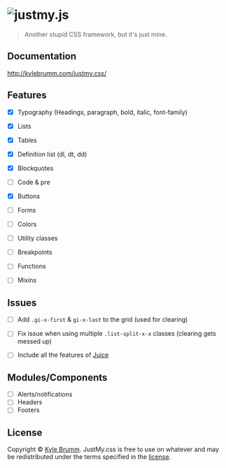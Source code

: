# ![justmy.js](https://raw.githubusercontent.com/kjbrum/justmy.js/master/media/justmy.png)

> Another stupid CSS framework, but it's just mine.


## Documentation

http://kylebrumm.com/justmy.css/


## Features

- [x] Typography (Headings, paragraph, bold, italic, font-family)
- [x] Lists
- [x] Tables
- [x] Definition list (dl, dt, dd)
- [x] Blockquotes
- [ ] Code & pre
- [x] Buttons
- [ ] Forms
- [ ] Colors
- [ ] Utility classes
- [ ] Breakpoints
- [ ] Functions
- [ ] Mixins


## Issues

- [ ] Add `.gi-x-first` & `gi-x-last` to the grid (used for clearing)
- [ ] Fix issue when using multiple `.list-split-x-x` classes (clearing gets messed up)
- [ ] Include all the features of [Juice](https://github.com/kjbrum/juice)


## Modules/Components

- [ ] Alerts/notifications
- [ ] Headers
- [ ] Footers

## License

Copyright © [Kyle Brumm](http://kylebrumm.com). JustMy.css is free to use on whatever and may be redistributed under the terms specified in the [license](LICENSE.md).
